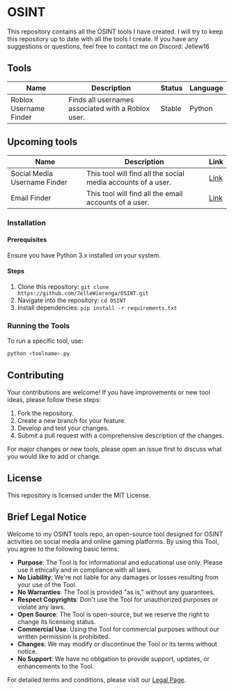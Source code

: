 # OSINT
This repository contains all the OSINT tools I have created. I will try to keep this repository up to date with all the tools I create. If you have any suggestions or questions, feel free to contact me on Discord: Jellew16

## Tools
| Name | Description | Status | Language |
| --- | --- | --- | --- |
| Roblox Username Finder | Finds all usernames associated with a Roblox user. | Stable | Python |

## Upcoming tools
| Name | Description                                                  | Link |
| --- |--------------------------------------------------------------| --- |
| Social Media Username Finder | This tool will find all the social media accounts of a user. | [Link]() |
| Email Finder | This tool will find all the email accounts of a user.        | [Link]() |


### Installation

#### Prerequisites
Ensure you have Python 3.x installed on your system.

#### Steps
1. Clone this repository: `git clone https://github.com/JelleWierenga/OSINT.git`
2. Navigate into the repository: `cd OSINT`
3. Install dependencies: `pip install -r requirements.txt`

### Running the Tools
To run a specific tool, use:
```bash
python <toolname>.py
```


## Contributing
Your contributions are welcome! If you have improvements or new tool ideas, please follow these steps:

1. Fork the repository.
2. Create a new branch for your feature.
3. Develop and test your changes.
4. Submit a pull request with a comprehensive description of the changes.

For major changes or new tools, please open an issue first to discuss what you would like to add or change.

## License
This repository is licensed under the MIT License.

## Brief Legal Notice

Welcome to my OSINT tools repo, an open-source tool designed for OSINT activities on social media and online gaming platforms. By using this Tool, you agree to the following basic terms:

- **Purpose**: The Tool is for informational and educational use only. Please use it ethically and in compliance with all laws.
- **No Liability**: We're not liable for any damages or losses resulting from your use of the Tool.
- **No Warranties**: The Tool is provided "as is," without any guarantees.
- **Respect Copyrights**: Don't use the Tool for unauthorized purposes or violate any laws.
- **Open Source**: The Tool is open-source, but we reserve the right to change its licensing status.
- **Commercial Use**: Using the Tool for commercial purposes without our written permission is prohibited.
- **Changes**: We may modify or discontinue the Tool or its terms without notice.
- **No Support**: We have no obligation to provide support, updates, or enhancements to the Tool.

For detailed terms and conditions, please visit our [Legal Page](https://github.com/JelleWierenga/OSINT/blob/main/Docs/Disclaimer%20and%20Legal.md).